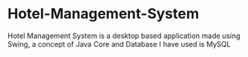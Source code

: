 # Hotel-Management-System
Hotel Management System is a desktop based application made using Swing, a concept of Java Core and Database I have used is MySQL
